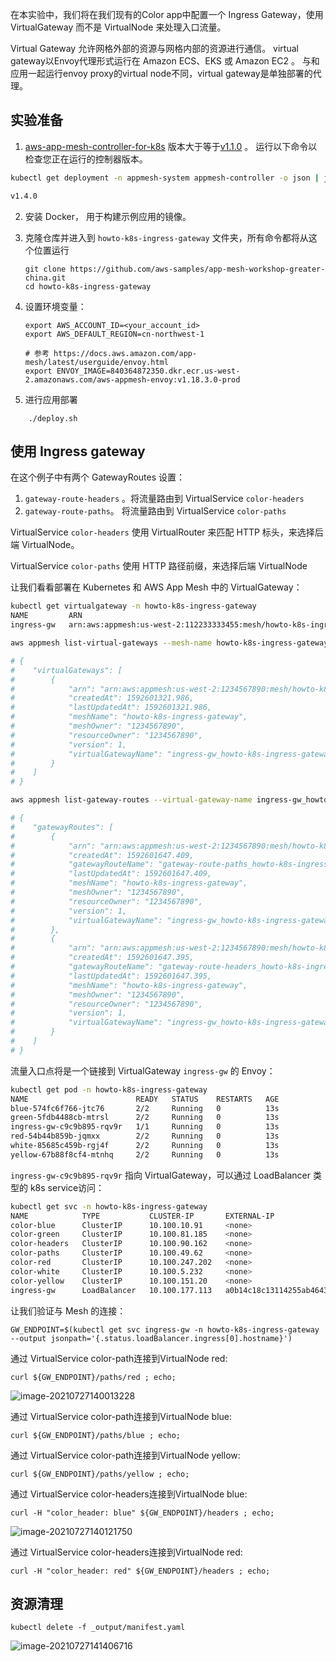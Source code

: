 







在本实验中，我们将在我们现有的Color app中配置一个 Ingress Gateway，使用 VirtualGateway 而不是 VirtualNode 来处理入口流量。

Virtual Gateway 允许网格外部的资源与网格内部的资源进行通信。 virtual gateway以Envoy代理形式运行在 Amazon ECS、EKS 或 Amazon EC2 。 与和应用一起运行envoy proxy的virtual node不同，virtual gateway是单独部署的代理。



## 实验准备

1.   [aws-app-mesh-controller-for-k8s](https://github.com/aws/aws-app-mesh-controller-for-k8s) 版本大于等于[v1.1.0](https://github.com/aws/aws-app-mesh-controller-for-k8s/releases/tag/v1.1.0) 。 运行以下命令以检查您正在运行的控制器版本。

```bash 
kubectl get deployment -n appmesh-system appmesh-controller -o json | jq -r ".spec.template.spec.containers[].image" | cut -f2 -d ':'|tail -n1

v1.4.0
```

2.   安装 Docker， 用于构建示例应用的镜像。

3.   克隆仓库并进入到 `howto-k8s-ingress-gateway` 文件夹，所有命令都将从这个位置运行

     ```
     git clone https://github.com/aws-samples/app-mesh-workshop-greater-china.git
     cd howto-k8s-ingress-gateway
     ```

4.   设置环境变量：

     ```
     export AWS_ACCOUNT_ID=<your_account_id>
     export AWS_DEFAULT_REGION=cn-northwest-1

     # 参考 https://docs.aws.amazon.com/app-mesh/latest/userguide/envoy.html
     export ENVOY_IMAGE=840364872350.dkr.ecr.us-west-2.amazonaws.com/aws-appmesh-envoy:v1.18.3.0-prod
     ```

5.   进行应用部署

```
    ./deploy.sh
```

## 使用 Ingress gateway

在这个例子中有两个 GatewayRoutes 设置：

1)   `gateway-route-headers` 。将流量路由到 VirtualService `color-headers`
2)   `gateway-route-paths`。 将流量路由到 VirtualService `color-paths`

VirtualService `color-headers` 使用 VirtualRouter 来匹配 HTTP 标头，来选择后端 VirtualNode。

VirtualService `color-paths` 使用 HTTP 路径前缀，来选择后端 VirtualNode

让我们看看部署在 Kubernetes 和 AWS App Mesh 中的 VirtualGateway：

```bash 
kubectl get virtualgateway -n howto-k8s-ingress-gateway
NAME         ARN                                                                                                                                 AGE
ingress-gw   arn:aws:appmesh:us-west-2:112233333455:mesh/howto-k8s-ingress-gateway/virtualGateway/ingress-gw_howto-k8s-ingress-gateway   113s

aws appmesh list-virtual-gateways --mesh-name howto-k8s-ingress-gateway

# {
#    "virtualGateways": [
#        {
#            "arn": "arn:aws:appmesh:us-west-2:1234567890:mesh/howto-k8s-ingress-gateway/virtualGateway/ingress-gw_howto-k8s-ingress-gateway",
#            "createdAt": 1592601321.986,
#            "lastUpdatedAt": 1592601321.986,
#            "meshName": "howto-k8s-ingress-gateway",
#            "meshOwner": "1234567890",
#            "resourceOwner": "1234567890",
#            "version": 1,
#            "virtualGatewayName": "ingress-gw_howto-k8s-ingress-gateway"
#        }
#    ]
# }

aws appmesh list-gateway-routes --virtual-gateway-name ingress-gw_howto-k8s-ingress-gateway --mesh-name howto-k8s-ingress-gateway

# {
#    "gatewayRoutes": [
#        {
#            "arn": "arn:aws:appmesh:us-west-2:1234567890:mesh/howto-k8s-ingress-gateway/virtualGateway/ingress-gw_howto-k8s-ingress-gateway/gatewayRoute/gateway-route-paths_howto-k8s-ingress-gateway",
#            "createdAt": 1592601647.409,
#            "gatewayRouteName": "gateway-route-paths_howto-k8s-ingress-gateway",
#            "lastUpdatedAt": 1592601647.409,
#            "meshName": "howto-k8s-ingress-gateway",
#            "meshOwner": "1234567890",
#            "resourceOwner": "1234567890",
#            "version": 1,
#            "virtualGatewayName": "ingress-gw_howto-k8s-ingress-gateway"
#        },
#        {
#            "arn": "arn:aws:appmesh:us-west-2:1234567890:mesh/howto-k8s-ingress-gateway/virtualGateway/ingress-gw_howto-k8s-ingress-gateway/gatewayRoute/gateway-route-headers_howto-k8s-ingress-gateway",
#            "createdAt": 1592601647.395,
#            "gatewayRouteName": "gateway-route-headers_howto-k8s-ingress-gateway",
#            "lastUpdatedAt": 1592601647.395,
#            "meshName": "howto-k8s-ingress-gateway",
#            "meshOwner": "1234567890",
#            "resourceOwner": "1234567890",
#            "version": 1,
#            "virtualGatewayName": "ingress-gw_howto-k8s-ingress-gateway"
#        }
#    ]
# }
```

流量入口点将是一个链接到 VirtualGateway `ingress-gw` 的 Envoy：

```bash 
kubectl get pod -n howto-k8s-ingress-gateway
NAME                        READY   STATUS    RESTARTS   AGE
blue-574fc6f766-jtc76       2/2     Running   0          13s
green-5fdb4488cb-mtrsl      2/2     Running   0          13s
ingress-gw-c9c9b895-rqv9r   1/1     Running   0          13s
red-54b44b859b-jqmxx        2/2     Running   0          13s
white-85685c459b-rgj4f      2/2     Running   0          13s
yellow-67b88f8cf4-mtnhq     2/2     Running   0          13s
```

`ingress-gw-c9c9b895-rqv9r` 指向 VirtualGateway，可以通过 LoadBalancer 类型的 k8s service访问：

```bash 
kubectl get svc -n howto-k8s-ingress-gateway
NAME            TYPE           CLUSTER-IP       EXTERNAL-IP                                                              PORT(S)          AGE
color-blue      ClusterIP      10.100.10.91     <none>                                                                   8080/TCP         3m21s
color-green     ClusterIP      10.100.81.185    <none>                                                                   8080/TCP         3m22s
color-headers   ClusterIP      10.100.90.162    <none>                                                                   8080/TCP         3m21s
color-paths     ClusterIP      10.100.49.62     <none>                                                                   8080/TCP         3m21s
color-red       ClusterIP      10.100.247.202   <none>                                                                   8080/TCP         3m21s
color-white     ClusterIP      10.100.5.232     <none>                                                                   8080/TCP         3m21s
color-yellow    ClusterIP      10.100.151.20    <none>                                                                   8080/TCP         3m21s
ingress-gw      LoadBalancer   10.100.177.113   a0b14c18c13114255ab46432fcb9e1f8-135255798.us-west-2.elb.amazonaws.com   80:30151/TCP   3m21s
```

让我们验证与 Mesh 的连接：

```
GW_ENDPOINT=$(kubectl get svc ingress-gw -n howto-k8s-ingress-gateway --output jsonpath='{.status.loadBalancer.ingress[0].hostname}')
```

通过 VirtualService color-path连接到VirtualNode red:

```
curl ${GW_ENDPOINT}/paths/red ; echo;
```

![image-20210727140013228](https://pingfan.s3-us-west-2.amazonaws.com/pic2/6pak5.png)

通过 VirtualService color-path连接到VirtualNode blue:

```
curl ${GW_ENDPOINT}/paths/blue ; echo;
```

通过 VirtualService color-path连接到VirtualNode yellow:

```
curl ${GW_ENDPOINT}/paths/yellow ; echo;
```

通过 VirtualService color-headers连接到VirtualNode blue:

```
curl -H "color_header: blue" ${GW_ENDPOINT}/headers ; echo;
```

![image-20210727140121750](https://pingfan.s3-us-west-2.amazonaws.com/pic2/l5r8o.png)

通过 VirtualService color-headers连接到VirtualNode red:

```
curl -H "color_header: red" ${GW_ENDPOINT}/headers ; echo;
```



## 资源清理

```
kubectl delete -f _output/manifest.yaml
```

![image-20210727141406716](https://pingfan.s3-us-west-2.amazonaws.com/pic2/o611w.png)